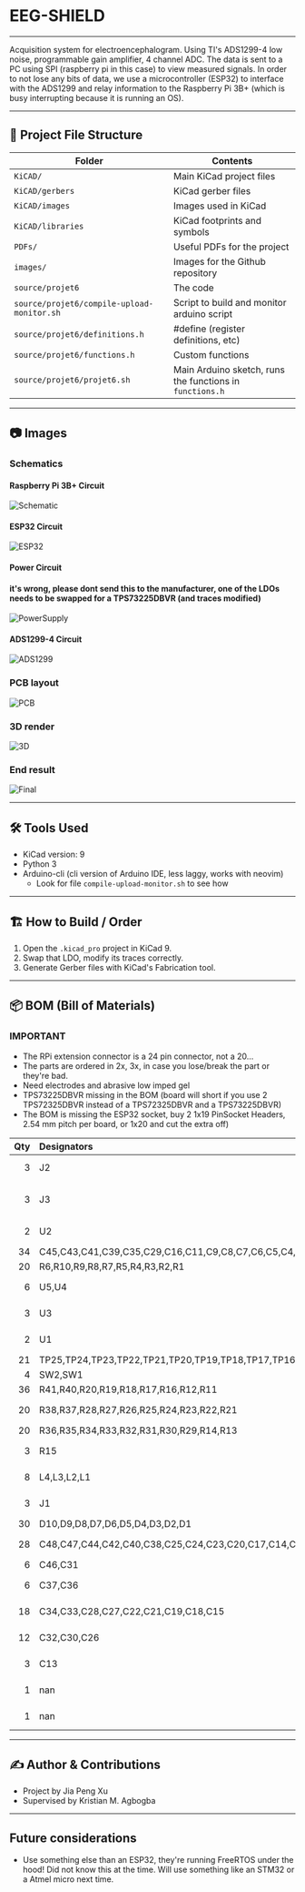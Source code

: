 # EEG-SHIELD

---

Acquisition system for electroencephalogram. Using TI's ADS1299-4 low noise, programmable gain amplifier, 4 channel ADC.
The data is sent to a PC using SPI (raspberry pi in this case) to view measured signals. In order to not lose any bits of data, 
we use a microcontroller (ESP32) to interface with the ADS1299 and relay information to the Raspberry Pi 3B+ (which is busy interrupting because it is running an OS).

---

## 🧱 Project File Structure

| Folder        | Contents                                      |
|---------------|-----------------------------------------------|
| `KiCAD/`         | Main KiCad project files                     |
| `KiCAD/gerbers`  | KiCad gerber files                           |
| `KiCAD/images`   | Images used in KiCad                         |
| `KiCAD/libraries`| KiCad footprints and symbols                 |
| `PDFs/`          | Useful PDFs for the project                  |
| `images/`        | Images for the Github repository             |
| `source/projet6` | The code                                     |
| `source/projet6/compile-upload-monitor.sh` | Script to build and monitor arduino script  |
| `source/projet6/definitions.h` | #define (register definitions, etc) |
| `source/projet6/functions.h` | Custom functions  |
| `source/projet6/projet6.sh` | Main Arduino sketch, runs the functions in `functions.h`  |

---

## 📷 Images

### Schematics
#### Raspberry Pi 3B+ Circuit
![Schematic](images/RPi.png)
#### ESP32 Circuit
![ESP32](images/ESP32.png)
#### Power Circuit
#### it's wrong, please dont send this to the manufacturer, one of the LDOs needs to be swapped for a TPS73225DBVR (and traces modified)
![PowerSupply](images/PSU.png)
#### ADS1299-4 Circuit
![ADS1299](images/ADS1299.png)

### PCB layout
![PCB](images/PCB.png)
### 3D render
![3D](images/3D.png)
### End result
![Final](images/Final.jpg)

---

## 🛠 Tools Used

- KiCad version: 9
- Python 3
- Arduino-cli (cli version of Arduino IDE, less laggy, works with neovim)
  - Look for file `compile-upload-monitor.sh` to see how

---

## 🏗 How to Build / Order

1. Open the `.kicad_pro` project in KiCad 9.
2. Swap that LDO, modify its traces correctly.
3. Generate Gerber files with KiCad's Fabrication tool.

---

## 📦 BOM (Bill of Materials)
### IMPORTANT
- The RPi extension connector is a 24 pin connector, not a 20...
- The parts are ordered in 2x, 3x, in case you lose/break the part or they're bad.
- Need electrodes and abrasive low imped gel
- TPS73225DBVR missing in the BOM (board will short if you use 2 TPS72325DBVR instead of a TPS72325DBVR and a TPS73225DBVR)
- The BOM is missing the ESP32 socket, buy 2 1x19 PinSocket Headers, 2.54 mm pitch per board, or 1x20 and cut the extra off)

|   Qty | Designators                                                                                         | Value                      | Supplier Link                                                                                                                                                                                                                                                        | Footprint                                     |
|------:|:----------------------------------------------------------------------------------------------------|:---------------------------|:---------------------------------------------------------------------------------------------------------------------------------------------------------------------------------------------------------------------------------------------------------------------|:----------------------------------------------|
|     3 | J2                                                                                                  | RPi 3B 40 Pin Socket       | https://www.digikey.ca/en/products/detail/samtec-inc/ESQ-120-44-T-D/7098774                                                                                                                                                                                          | PinSocket_2x20_P2.54mm_Vertical               |
|     3 | J3                                                                                                  | RPi 3B Extension Connector | https://www.digikey.ca/en/products/detail/sullins-connector-solutions/PPTC102LFBN-RC/810216                                                                                                                                                                          | PinHeader_2x12_P2.54mm_Vertical               |
|     2 | U2                                                                                                  | ADS1299-4                  | https://www.digikey.ca/en/products/detail/texas-instruments/ADS1299-4PAGR/6590685                                                                                                                                                                                    | PAG64_TEX                                     |
|    34 | C45,C43,C41,C39,C35,C29,C16,C11,C9,C8,C7,C6,C5,C4,C3,C2,C1                                          | 100n                       | https://www.digikey.ca/en/products/detail/kemet/C0603C104K5RAC7411/3317013                                                                                                                                                                                           | C_0603_1608Metric_Pad1.08x0.95mm_HandSolder   |
|    20 | R6,R10,R9,R8,R7,R5,R4,R3,R2,R1                                                                      | 15k9                       | https://www.digikey.ca/en/products/detail/yageo/RC0603FR-0715K8L/726957                                                                                                                                                                                              | R_0603_1608Metric_Pad0.98x0.95mm_HandSolder   |
|     6 | U5,U4                                                                                               | TPS72325DBVT               | https://www.digikey.ca/en/products/detail/texas-instruments/TPS72325DBVR/1672727                                                                                                                                                                                     | DBV0005A                                      |
|     3 | U3                                                                                                  | TPS60403DBVT               | https://www.digikey.ca/en/products/detail/texas-instruments/TPS60403DBVT/484639                                                                                                                                                                                      | DBV5                                          |
|     2 | U1                                                                                                  | ESP32-DEVKITC-32E          | https://www.digikey.ca/en/products/detail/espressif-systems/ESP32-DEVKITC-32E/12091810?s=N4IgTCBcDaIKYGcAOBmMBaAJnAbgawEsAXAY3TThAF0BfIA                                                                                                                             | ESP32-DEVKITC-32E                             |
|    21 | TP25,TP24,TP23,TP22,TP21,TP20,TP19,TP18,TP17,TP16,TP15,TP14,TP13,TP12,TP11,TP10,TP5,TP4,TP3,TP2,TP1 | TestPoint                  | https://www.digikey.ca/en/products/detail/keystone-electronics/5000/255326                                                                                                                                                                                           | TestPoint_Keystone_5000-5004_Miniature        |
|     4 | SW2,SW1                                                                                             | SW_Push                    | https://www.digikey.ca/en/products/detail/c-k/PTS647SK38SMTR2-LFS/9649862                                                                                                                                                                                            | PTS647SK38SMTR2                               |
|    36 | R41,R40,R20,R19,R18,R17,R16,R12,R11                                                                 | 0                          | https://www.digikey.ca/en/products/detail/yageo/RC0603JR-070RL/726675                                                                                                                                                                                                | R_0603_1608Metric_Pad0.98x0.95mm_HandSolder   |
|    20 | R38,R37,R28,R27,R26,R25,R24,R23,R22,R21                                                             | 500                        | https://www.digikey.ca/en/products/detail/vishay-dale/RCS0603510RFKEA/5868452                                                                                                                                                                                        | R_0603_1608Metric_Pad0.98x0.95mm_HandSolder   |
|    20 | R36,R35,R34,R33,R32,R31,R30,R29,R14,R13                                                             | 10k                        | https://www.digikey.ca/en/products/detail/yageo/RC0603FR-0710KL/726880                                                                                                                                                                                               | R_0603_1608Metric_Pad0.98x0.95mm_HandSolder   |
|     3 | R15                                                                                                 | 392k                       | https://www.digikey.ca/en/products/detail/stackpole-electronics-inc/RMCF0603FT392K/1760716                                                                                                                                                                           | R_0603_1608Metric_Pad0.98x0.95mm_HandSolder   |
|     8 | L4,L3,L2,L1                                                                                         | 3u3                        | https://www.digikey.ca/en/products/detail/tdk-corporation/MLZ2012A3R3WT000/2465152                                                                                                                                                                                   | L_0805_2012Metric_Pad1.05x1.20mm_HandSolder   |
|     3 | J1                                                                                                  | Electrode connector        | https://www.digikey.ca/en/products/detail/amphenol-cs-fci/10129381-916001BLF/7916090                                                                                                                                                                                 | PinHeader_2x08_P2.54mm_Vertical               |
|    30 | D10,D9,D8,D7,D6,D5,D4,D3,D2,D1                                                                      | LED                        | https://www.digikey.ca/en/products/detail/liteon/LTST-C190GKT/269230                                                                                                                                                                                                 | LED_0603_1608Metric_Pad1.05x0.95mm_HandSolder |
|    28 | C48,C47,C44,C42,C40,C38,C25,C24,C23,C20,C17,C14,C12,C10                                             | 1u                         | https://www.digikey.ca/en/products/detail/taiyo-yuden/TMK107BJ105KA-T/930600                                                                                                                                                                                         | C_0603_1608Metric_Pad1.08x0.95mm_HandSolder   |
|     6 | C46,C31                                                                                             | 10n                        | https://www.digikey.ca/en/products/detail/kemet/C0603C103K5RACTU/411090                                                                                                                                                                                              | C_0603_1608Metric_Pad1.08x0.95mm_HandSolder   |
|     6 | C37,C36                                                                                             | 7u7                        | https://www.digikey.ca/en/products/detail/samsung-electro-mechanics/CL10A475KO8NNNC/3887442                                                                                                                                                                          | C_0603_1608Metric_Pad1.08x0.95mm_HandSolder   |
|    18 | C34,C33,C28,C27,C22,C21,C19,C18,C15                                                                 | 10u                        | https://www.digikey.ca/en/products/detail/samsung-electro-mechanics/CL21A106KPFNNNE/3886710                                                                                                                                                                          | C_0805_2012Metric_Pad1.18x1.45mm_HandSolder   |
|    12 | C32,C30,C26                                                                                         | 2u2                        | https://www.digikey.ca/en/products/detail/samsung-electro-mechanics/CL10A225KQ8NNWC/3887544                                                                                                                                                                          | C_0603_1608Metric_Pad1.08x0.95mm_HandSolder   |
|     3 | C13                                                                                                 | 100u                       | https://www.digikey.ca/en/products/detail/murata-electronics/GRM32ER61A107ME20L/4905633                                                                                                                                                                              | C_1210_3225Metric_Pad1.33x2.70mm_HandSolder   |
|     1 | nan                                                                                                 | Ten20 EEG Conductive Gel   | https://www.redskymedical.ca/products/ten-20-conductive?_pos=1&_sid=2f7834543&_ss=r                                                                                                                                                                                  | nan                                           |
|     1 | nan                                                                                                 | Gold cup electrodes        | https://shop.openbci.com/products/openbci-gold-cup-electrodes                                                                                                                                                                                                        | nan                                           |

---

## ✍️ Author & Contributions

- Project by Jia Peng Xu
- Supervised by Kristian M. Agbogba

---
## Future considerations
- Use something else than an ESP32, they're running FreeRTOS under the hood! Did not know this at the time. Will use something like an STM32 or a Atmel micro next time.
